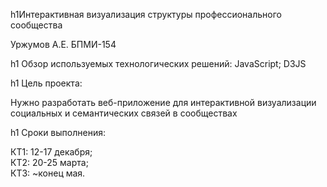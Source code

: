h1Интерактивная визуализация структуры профессионального сообщества

Уржумов А.Е. БПМИ-154

h1 Обзор используемых технологических решений:
JavaScript;
D3JS

h1 Цель проекта:

Нужно разработать веб-приложение для интерактивной визуализации социальных и семантических связей в сообществах

h1 Сроки выполнения:

КТ1: 12-17 декабря;<br>
КТ2: 20-25 марта;<br>
КТ3: ~конец мая.
